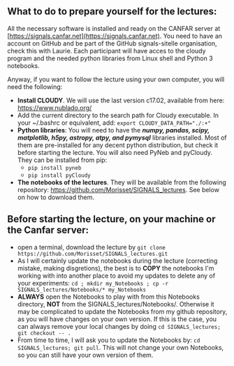 ## What to do to prepare yourself for the lectures:

All the necessary software is installed and ready on the CANFAR server at [https://signals.canfar.net](https://signals.canfar.net). You need to have an account on GitHub and be part of the GitHub signals-sitelle organisation, check this with Laurie. Each participant will have acces to the cloudy program and the needed python libraries from Linux shell and Python 3 notebooks. 

Anyway, if you want to follow the lecture using your own computer, you will need the following:
 
- **Install CLOUDY**. We will use the last version c17.02, available from here: https://www.nublado.org/
- Add the current directory to the search path for Cloudy executable. In your ~/.bashrc or equivalent, add: `export CLOUDY_DATA_PATH="./:+"`
- **Python libraries**: You will need to have the ***numpy, pandas, scipy, matplotlib, h5py,  astropy, atpy, and pymysql*** libraries installed. Most of them are pre-installed for any decent python distribution, but check it before starting the lecture. You will also need PyNeb and pyCloudy. They can be installed from pip: 
   - `pip install pyneb` 
   - `pip install pyCloudy`
- **The notebooks of the lectures**. They will be available from the following repository: https://github.com/Morisset/SIGNALS_lectures. See below on how to download them. 

## Before starting the lecture, on your machine or the Canfar server:

- open a terminal, download the lecture by `git clone https://github.com/Morisset/SIGNALS_lectures.git`
- As I will certainly update the notebooks during the lecture (correcting mistake, making disgretions), the best is to **COPY** the notebooks I'm working with into another place to avoid my updates to delete any of your experiments: `cd ; mkdir my_Notebooks ; cp -r SIGNALS_lectures/Notebooks/* my_Notebooks`
- **ALWAYS** open the Notebooks to play with from this Notebooks directory, **NOT** from the SIGNALS_lectures/Notebooks/. Otherwise it may be complicated to update the Notebooks from my github repository, as you will have changes on your own version. If this is the case, you can always remove your local changes by doing `cd SIGNALS_lectures; git checkout -- .`
- From time to time, I will ask you to update the Notebooks by: `cd SIGNALS_lectures; git pull`. This will not change your own Notebooks, so you can still have your own version of them.